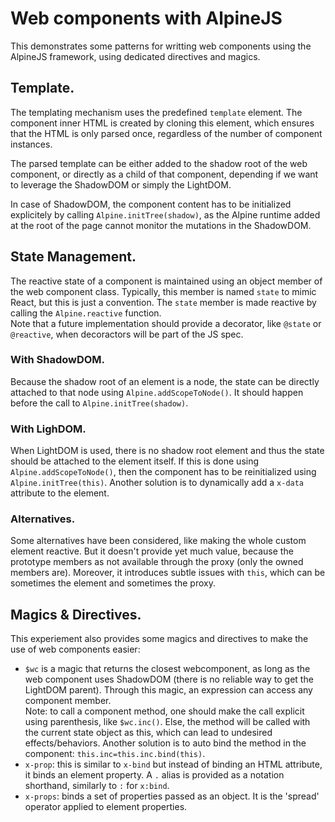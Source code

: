 # Web components with AlpineJS

This demonstrates some patterns for writting web components using the AlpineJS
framework, using dedicated directives and magics.  


## Template.  
The templating mechanism uses the predefined `template` element. The component inner
HTML is created by cloning this element, which ensures that the HTML is only parsed
once, regardless of the number of component instances.  

The parsed template can be either added to the shadow root of the web component, or directly
as a child of that component, depending if we want to leverage the ShadowDOM
or simply the LightDOM.  

In case of ShadowDOM, the component content has to be initialized explicitely by 
calling `Alpine.initTree(shadow)`, as the Alpine runtime added at the root of the page
cannot monitor the mutations in the ShadowDOM.  

## State Management.  
The reactive state of a component is maintained using an object member of
the web component class. Typically, this member is named `state` to mimic React,
but this is just a convention. The `state` member is made reactive by calling the 
`Alpine.reactive` function.  
Note that a future implementation should provide a decorator, like `@state` or `@reactive`,
when  decoractors will be part of the JS spec.

### With ShadowDOM.  
Because the shadow root of an element is a node, the state can be directly attached to that
node using `Alpine.addScopeToNode()`. It should happen before the call to `Alpine.initTree(shadow)`.

### With LighDOM.  
When LightDOM is used, there is no shadow root element and thus the state should
be attached to the element itself. If this is done using `Alpine.addScopeToNode()`, then
the component has to be reinitialized using `Alpine.initTree(this)`. Another solution is to
dynamically add a `x-data` attribute to the element.  

### Alternatives.  
Some alternatives have been considered, like making the whole custom element reactive. But
it doesn't provide yet much value, because the prototype members as not available through
the proxy (only the owned members are). Moreover, it introduces subtle issues with `this`,
which can be sometimes the element and sometimes the proxy.

## Magics & Directives.  
This experiement also provides some magics and directives to make the use of web components
easier:  
  - `$wc` is a magic that returns the closest webcomponent, as long as the web component uses
     ShadowDOM (there is no reliable way to get the LightDOM parent). Through this magic, an
     expression can access any component member.  
     Note: to call a component method, one should make the call explicit using parenthesis,
     like `$wc.inc()`. Else, the method will be called with the current state object as this,
     which can lead to undesired effects/behaviors.
     Another solution is to auto bind the method in the component: `this.inc=this.inc.bind(this)`.  
  - `x-prop`: this is similar to `x-bind` but instead of binding an HTML attribute, it binds
    an element property. A `.` alias is provided as a notation shorthand, similarly to `:` for
    `x:bind`.  
  - `x-props`: binds a set of properties passed as an object. It is the 'spread' operator applied
    to element properties.  
  
